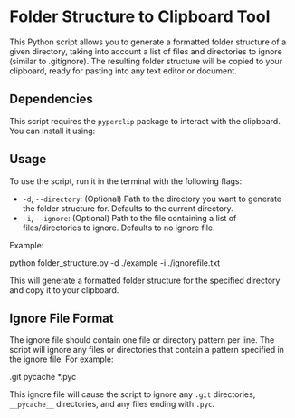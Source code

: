 # Folder Structure to Clipboard Tool

This Python script allows you to generate a formatted folder structure of a given directory, taking into account a list of files and directories to ignore (similar to .gitignore). The resulting folder structure will be copied to your clipboard, ready for pasting into any text editor or document.

## Dependencies

This script requires the `pyperclip` package to interact with the clipboard. You can install it using:


## Usage

To use the script, run it in the terminal with the following flags:

- `-d`, `--directory`: (Optional) Path to the directory you want to generate the folder structure for. Defaults to the current directory.
- `-i`, `--ignore`: (Optional) Path to the file containing a list of files/directories to ignore. Defaults to no ignore file.

Example:

python folder_structure.py -d ./example -i ./ignorefile.txt


This will generate a formatted folder structure for the specified directory and copy it to your clipboard.

## Ignore File Format

The ignore file should contain one file or directory pattern per line. The script will ignore any files or directories that contain a pattern specified in the ignore file. For example:

.git
pycache
*.pyc


This ignore file will cause the script to ignore any `.git` directories, `__pycache__` directories, and any files ending with `.pyc`.
